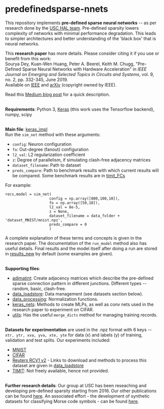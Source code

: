 # predefinedsparse-nnets

This repository implements **pre-defined sparse neural networks** -- as per research done by the [USC HAL team](https://hal.usc.edu/). Pre-defined sparsity lowers complexity of networks with minimal performance degradation. This leads to simpler architectures and better understanding of the 'black box' that is neural networks.

This **research paper** has more details. Please consider citing it if you use or benefit from this work:<br>
Sourya Dey, Kuan-Wen Huang, Peter A. Beerel, Keith M. Chugg, "Pre-Defined Sparse Neural Networks with Hardware Acceleration" in _IEEE Journal on Emerging and Selected Topics in Circuits and Systems_, vol. 9, no. 2, pp. 332-345, June 2019.<br>
Available on [IEEE](https://ieeexplore.ieee.org/document/8689061) and [arXiv](https://arxiv.org/abs/1812.01164) (copyright owned by IEEE).

Read this [Medium blog post](https://towardsdatascience.com/pre-defined-sparsity-for-reducing-complexity-in-neural-networks-55b0e85a1b54) for a quick description.

<br>**Requirements**: Python 3, [Keras](https://keras.io/) (this work uses the Tensorflow backend), numpy, scipy

<br>**Main file**: [keras_impl](./keras_impl.py)
<br>Run the `sim_net` method with these arguments:
- `config`: Neuron configuration
- `fo`: Out-degree (fanout) configuration
- `l2_val`: L2 regularization coefficient
- `z`: Degree of parallelism, if simulating clash-free adjacency matrices
- `dataset_filename`: Path to dataset
- `preds_compare`: Path to benchmark results with which current results will be compared. Some benchmark results are in [timit_FCs](./timit_FCs/)

For example:
```
recs,model = sim_net(
                    config = np.array([800,100,10]),
                    fo = np.array([50,10]),
                    l2_val = 8e-5,
                    z = None,
                    dataset_filename = data_folder + 'dataset_MNIST/mnist.npz',
                    preds_compare = 0
                    )
```

A complete explanation of these terms and concepts is given in the research paper. The documentation of the `run_model` method also has useful details. Final results and the model itself after doing a run are stored in [results_new](./results_new/) by default (some examples are given).

<br>**Supporting files**:
- [adjmatint](./adjmatint.py): Create adjacency matrices which describe the pre-defined sparse connection pattern in different junctions. Different types -- random, basic, clash-free.
- [data_loadstore](./data_loadstore.py): Data management (see datasets section below).
- [data_processing](./data_processing.py): Normalization functions.
- [keras_nets](keras_nets.py): Methods to create MLPs, as well as conv nets used in the research paper to experiment on CIFAR.
- [utils](./utils.py): Has the useful `merge_dicts` method for managing training records.

<br>**Datasets for experimentation** are used in the .npz format with 6 keys -- `xtr, ytr, xva, yva, xte, yte` for data (x) and labels (y) of training, validation and test splits. Our experiments included:
- [MNIST](./dataset_MNIST/)
- [CIFAR](./dataset_CIFAR/)
- [Reuters RCV1 v2](./dataset_RCV1/) - Links to download and methods to process this dataset are given in [data_loadstore](./data_loadstore.py)
- [TIMIT](https://catalog.ldc.upenn.edu/LDC93S1): Not freely available, hence not provided.

<br>**Further research details**: Our group at USC has been reseaching and developing pre-defined sparsity starting from 2016. Our other publications can be found [here](https://hal.usc.edu/publications.html). An associated effort - the development of synthetic datasets for classifying Morse code symbols - can be found [here](https://github.com/usc-hal/morse-dataset).
